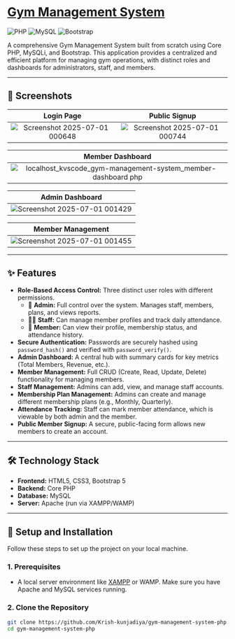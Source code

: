 # [Gym Management System](http://synxdatagen.netlify.app)
![PHP](https://img.shields.io/badge/PHP-777BB4?style=for-the-badge&logo=php&logoColor=white)
![MySQL](https://img.shields.io/badge/MySQL-4479A1?style=for-the-badge&logo=mysql&logoColor=white)
![Bootstrap](https://img.shields.io/badge/Bootstrap-7952B3?style=for-the-badge&logo=bootstrap&logoColor=white)

A comprehensive Gym Management System built from scratch using Core PHP, MySQLi, and Bootstrap. This application provides a centralized and efficient platform for managing gym operations, with distinct roles and dashboards for administrators, staff, and members.

---

## 📸 Screenshots

| Login Page |  Public Signup |
| :---: | :---: |
| ![Screenshot 2025-07-01 000648](https://github.com/user-attachments/assets/c2b6cb06-adbe-4ed3-8470-809e443bfccf) | ![Screenshot 2025-07-01 000744](https://github.com/user-attachments/assets/46aebee5-4cfc-4911-b3d7-5fafd8bce5ee) |

| Member Dashboard | 
| :---: |
| ![localhost_kvscode_gym-management-system_member-dashboard php](https://github.com/user-attachments/assets/23f8a22a-5871-47ed-ac6e-0628c9cabe8d) |

| Admin Dashboard |
| :---: |
| ![Screenshot 2025-07-01 001429](https://github.com/user-attachments/assets/8f2de4e2-38dc-4cdb-a164-4138fa4bdb50) |

| Member Management |
| :---: |
| ![Screenshot 2025-07-01 001455](https://github.com/user-attachments/assets/e374ab8b-7a8d-4145-8005-cdfc5b54c42b) |
---

## ✨ Features

-   **Role-Based Access Control:** Three distinct user roles with different permissions.
    -   👤 **Admin:** Full control over the system. Manages staff, members, plans, and views reports.
    -   👨‍💼 **Staff:** Can manage member profiles and track daily attendance.
    -   💪 **Member:** Can view their profile, membership status, and attendance history.
-   **Secure Authentication:** Passwords are securely hashed using `password_hash()` and verified with `password_verify()`.
-   **Admin Dashboard:** A central hub with summary cards for key metrics (Total Members, Revenue, etc.).
-   **Member Management:** Full CRUD (Create, Read, Update, Delete) functionality for managing members.
-   **Staff Management:** Admins can add, view, and manage staff accounts.
-   **Membership Plan Management:** Admins can create and manage different membership plans (e.g., Monthly, Quarterly).
-   **Attendance Tracking:** Staff can mark member attendance, which is viewable by both admin and the member.
-   **Public Member Signup:** A secure, public-facing form allows new members to create an account.

---

## 🛠️ Technology Stack

-   **Frontend:** HTML5, CSS3, Bootstrap 5
-   **Backend:** Core PHP
-   **Database:** MySQL
-   **Server:** Apache (run via XAMPP/WAMP)

---

## 🚀 Setup and Installation

Follow these steps to set up the project on your local machine.

### 1. Prerequisites
-   A local server environment like [XAMPP](https://www.apachefriends.org/index.html) or WAMP. Make sure you have Apache and MySQL services running.

### 2. Clone the Repository
```bash
git clone https://github.com/Krish-kunjadiya/gym-management-system-php.git
cd gym-management-system-php
```

